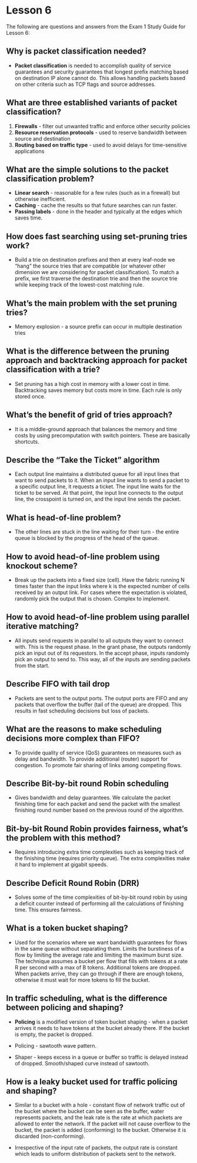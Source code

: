 # Lesson 6

The following are questions and answers from the Exam 1 Study Guide for Lesson
6:

## Why is packet classification needed?

* **Packet classification** is needed to accomplish quality of service
guarantees and security guarantees that longest prefix matching based on
destination IP alone cannot do. This allows handling packets based on other
criteria such as TCP flags and source addresses.

## What are three established variants of packet classification?

1. **Firewalls** - filter out unwanted traffic and enforce other security
policies
2. **Resource reservation protocols** - used to reserve bandwidth between source
and destination
3. **Routing based on traffic type** - used to avoid delays for time-sensitive
applications

## What are the simple solutions to the packet classification problem?

* **Linear search** - reasonable for a few rules (such as in a firewall) but
otherwise inefficient.
* **Caching** - cache the results so that future searches can run faster.
* **Passing labels** - done in the header and typically at the edges which saves
time.

## How does fast searching using set-pruning tries work?

* Build a trie on destination prefixes and then at every leaf-node we “hang” the
source tries that are compatible (or whatever other dimension we are considering
for packet classification). To match a prefix, we first traverse the destination
trie and then the source trie while keeping track of the lowest-cost matching
rule.

## What’s the main problem with the set pruning tries?

* Memory explosion - a source prefix can occur in multiple destination tries

## What is the difference between the pruning approach and backtracking approach for packet classification with a trie?

* Set pruning has a high cost in memory with a lower cost in time. Backtracking
saves memory but costs more in time. Each rule is only stored once.

## What’s the benefit of grid of tries approach?

* It is a middle-ground approach that balances the memory and time costs by
using precomputation with switch pointers. These are basically shortcuts.

## Describe the “Take the Ticket” algorithm

* Each output line maintains a distributed queue for all input lines that want
to send packets to it. When an input line wants to send a packet to a specific
output line, it requests a ticket. The input line waits for the ticket to be
served. At that point, the input line connects to the output line, the
crosspoint is turned on, and the input line sends the packet.

## What is head-of-line problem?

* The other lines are stuck in the line waiting for their turn - the entire
queue is blocked by the progress of the head of the queue.

## How to avoid head-of-line problem using knockout scheme?

* Break up the packets into a fixed size (cell). Have the fabric running N times
faster than the input links where k is the expected number of cells received by
an output link. For cases where the expectation is violated, randomly pick the
output that is chosen. Complex to implement.

## How to avoid head-of-line problem using parallel iterative matching?

* All inputs send requests in parallel to all outputs they want to connect with.
This is the request phase. In the grant phase, the outputs randomly pick an
input out of its requestors. In the accept phase, inputs randomly pick an output
to send to. This way, all of the inputs are sending packets from the start.

## Describe FIFO with tail drop

* Packets are sent to the output ports. The output ports are FIFO and any
packets that overflow the buffer (tail of the queue) are dropped. This results
in fast scheduling decisions but loss of packets.

## What are the reasons to make scheduling decisions more complex than FIFO?

* To provide quality of service (QoS) guarantees on measures such as delay and bandwidth. To provide additional (router) support for congestion. To promote
fair sharing of links among competing flows.

## Describe Bit-by-bit round Robin scheduling

* Gives bandwidth and delay guarantees. We calculate the packet finishing time
for each packet and send the packet with the smallest finishing round number
based on the previous round of the algorithm.

## Bit-by-bit Round Robin provides fairness, what’s the problem with this method?

* Requires introducing extra time complexities such as keeping track of the
finishing time (requires priority queue). The extra complexities make it hard to
implement at gigabit speeds.

## Describe Deficit Round Robin (DRR)

* Solves some of the time complexities of bit-by-bit round robin by using a
deficit counter instead of performing all the calculations of finishing time.
This ensures fairness.

## What is a token bucket shaping?

* Used for the scenarios where we want bandwidth guarantees for flows in the
same queue without separating them. Limits the burstiness of a flow by limiting
the average rate and limiting the maximum burst size. The technique assumes a
bucket per flow that fills with tokens at a rate R per second with a max of B
tokens. Additional tokens are dropped. When packets arrive, they can go through
if there are enough tokens, otherwise it must wait for more tokens to fill the
bucket.

## In traffic scheduling, what is the difference between policing and shaping?

* **Policing** is a modified version of token bucket shaping - when a packet
arrives it needs to have tokens at the bucket already there. If the bucket is
empty, the packet is dropped.

* Policing - sawtooth wave pattern.
* Shaper - keeps excess in a queue or buffer so traffic is delayed instead of
dropped. Smooth/shaped curve instead of sawtooth.

## How is a leaky bucket used for traffic policing and shaping?

* Similar to a bucket with a hole - constant flow of network traffic out of the
bucket where the bucket can be seen as the buffer, water represents packets, and
the leak rate is the rate at which packets are allowed to enter the network. If
the packet will not cause overflow to the bucket, the packet is added
(conforming) to the bucket. Otherwise it is discarded (non-conforming).

* Irrespective of the input rate of packets, the output rate is constant which
leads to uniform distribution of packets sent to the network.
